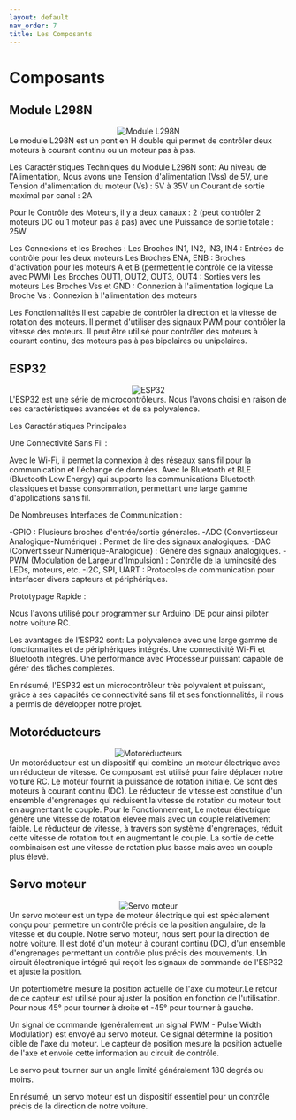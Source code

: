 ```yaml
---
layout: default
nav_order: 7
title: Les Composants
---
```


# Composants

## Module L298N
<div style="text-align: center;">
  <img src="https://github.com/Makerspace-Amiens/2024-RCMiniCar/assets/119036120/4caf6cfc-dca9-463f-9fda-d6230316d020" alt="Module L298N" style="max-width: 100%; height: auto;">
</div>
<div style="text-align: left;">
  Le module L298N est un pont en H double qui permet de contrôler deux moteurs à courant continu ou un moteur pas à pas.

  Les Caractéristiques Techniques du Module L298N sont: Au niveau de l'Alimentation, Nous avons une Tension d'alimentation (Vss) de 5V, une Tension d'alimentation du moteur (Vs) : 5V à 35V
  un Courant de sortie maximal par canal : 2A

  Pour le Contrôle des Moteurs, il y a deux canaux : 2 (peut contrôler 2 moteurs DC ou 1 moteur pas à pas)
  avec une Puissance de sortie totale : 25W

  Les Connexions et les Broches :
  Les Broches IN1, IN2, IN3, IN4 : Entrées de contrôle pour les deux moteurs
  Les Broches ENA, ENB : Broches d'activation pour les moteurs A et B (permettent le contrôle de la vitesse avec PWM)
  Les Broches OUT1, OUT2, OUT3, OUT4 : Sorties vers les moteurs
  Les Broches Vss et GND : Connexion à l'alimentation logique
  La Broche Vs : Connexion à l'alimentation des moteurs

  Les Fonctionnalités
  Il est capable de contrôler la direction et la vitesse de rotation des moteurs.
  Il permet d'utiliser des signaux PWM pour contrôler la vitesse des moteurs.
  Il peut être utilisé pour contrôler des moteurs à courant continu, des moteurs pas à pas bipolaires ou unipolaires.
</div>

## ESP32
<div style="text-align: center;">
  <img src="https://github.com/Makerspace-Amiens/2024-RCMiniCar/assets/119036120/ad03aea4-64e6-4665-afeb-1f5298d81053" alt="ESP32" style="max-width: 100%; height: auto;">
</div>
<div style="text-align: left;">
  L'ESP32 est une série de microcontrôleurs. Nous l'avons choisi en raison de ses caractéristiques avancées et de sa polyvalence.

  Les Caractéristiques Principales

  Une Connectivité Sans Fil :

  Avec le Wi-Fi, il permet la connexion à des réseaux sans fil pour la communication et l'échange de données.
  Avec le Bluetooth et BLE (Bluetooth Low Energy) qui supporte les communications Bluetooth classiques et basse consommation, permettant une large gamme d'applications sans fil.

  De Nombreuses Interfaces de Communication :

  -GPIO : Plusieurs broches d'entrée/sortie générales.
  -ADC (Convertisseur Analogique-Numérique) : Permet de lire des signaux analogiques.
  -DAC (Convertisseur Numérique-Analogique) : Génère des signaux analogiques.
  -PWM (Modulation de Largeur d'Impulsion) : Contrôle de la luminosité des LEDs, moteurs, etc.
  -I2C, SPI, UART : Protocoles de communication pour interfacer divers capteurs et périphériques.

  Prototypage Rapide :

  Nous l'avons utilisé pour programmer sur Arduino IDE pour ainsi piloter notre voiture RC.

  Les avantages de l'ESP32 sont:
  La polyvalence avec une large gamme de fonctionnalités et de périphériques intégrés.
  Une connectivité Wi-Fi et Bluetooth intégrés.
  Une performance avec Processeur puissant capable de gérer des tâches complexes.

  En résumé, l'ESP32 est un microcontrôleur très polyvalent et puissant, grâce à ses capacités de connectivité sans fil et ses fonctionnalités, il nous a permis de développer notre projet.
</div>

## Motoréducteurs
<div style="text-align: center;">
  <img src="https://github.com/Makerspace-Amiens/2024-RCMiniCar/assets/119036120/f5f1fc59-07f4-4a66-be3b-e9adf92d67cb" alt="Motoréducteurs" style="max-width: 100%; height: auto;">
</div>
<div style="text-align: left;">
  Un motoréducteur est un dispositif qui combine un moteur électrique avec un réducteur de vitesse. Ce composant est utilisé pour faire déplacer notre voiture RC.
  Le moteur fournit la puissance de rotation initiale.
  Ce sont des moteurs à courant continu (DC).
  Le réducteur de vitesse est constitué d'un ensemble d'engrenages qui réduisent la vitesse de rotation du moteur tout en augmentant le couple.
  Pour le Fonctionnement,
  Le moteur électrique génère une vitesse de rotation élevée mais avec un couple relativement faible. Le réducteur de vitesse, à travers son système d'engrenages, réduit cette vitesse de rotation tout en augmentant le couple. La sortie de cette combinaison est une vitesse de rotation plus basse mais avec un couple plus élevé.
</div>

## Servo moteur
<div style="text-align: center;">
  <img src="https://github.com/Makerspace-Amiens/2024-RCMiniCar/assets/119036120/433fb176-6166-40e2-983d-1432308893cb" alt="Servo moteur" style="max-width: 100%; height: auto;">
</div>
<div style="text-align: left;">
  Un servo moteur est un type de moteur électrique qui est spécialement conçu pour permettre un contrôle précis de la position angulaire, de la vitesse et du couple. Notre servo moteur, nous sert pour la direction de notre voiture.
  Il est doté d'un moteur à courant continu (DC), d'un ensemble d'engrenages  permettant un contrôle plus précis des mouvements.
  Un circuit électronique intégré qui reçoit les signaux de commande de l'ESP32 et ajuste la position.

  Un potentiomètre mesure la position actuelle de l'axe du moteur.Le retour de ce capteur est utilisé pour ajuster la position en fonction de l'utilisation. Pour nous 45° pour tourner à droite et -45° pour tourner à gauche.

  Un signal de commande (généralement un signal PWM - Pulse Width Modulation) est envoyé au servo moteur.
  Ce signal détermine la position cible de l'axe du moteur.
  Le capteur de position mesure la position actuelle de l'axe et envoie cette information au circuit de contrôle.

  Le servo peut tourner sur un angle limité généralement 180 degrés ou moins.

  En résumé, un servo moteur est un dispositif essentiel pour un contrôle précis de la direction de notre voiture.
</div>
